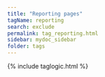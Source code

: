 ```yaml
---
title: "Reporting pages"
tagName: reporting
search: exclude
permalink: tag_reporting.html
sidebar: mydoc_sidebar
folder: tags
---
```


{% include taglogic.html %}

